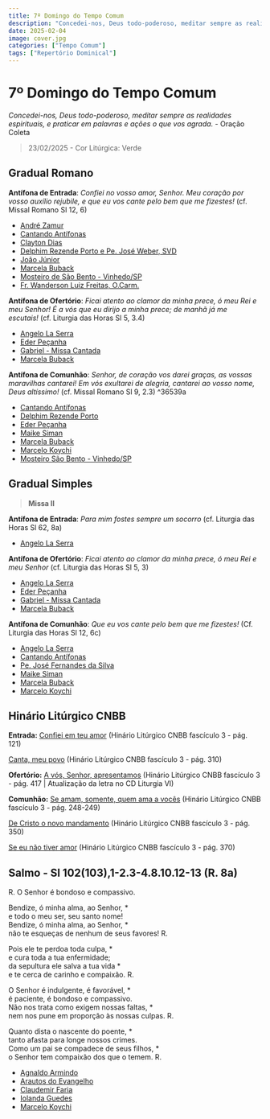 ```yaml
---
title: 7º Domingo do Tempo Comum
description: "Concedei-nos, Deus todo-poderoso, meditar sempre as realidades espirituais, e praticar em palavras e ações o que vos agrada."
date: 2025-02-04
image: cover.jpg
categories: ["Tempo Comum"]
tags: ["Repertório Dominical"]
---
```

# 7º Domingo do Tempo Comum

_Concedei-nos, Deus todo-poderoso, meditar sempre as realidades espirituais, e praticar em palavras e ações o que vos agrada._ - Oração Coleta

> 23/02/2025 - Cor Litúrgica: Verde

## Gradual Romano

**Antífona de Entrada**: _Confiei no vosso amor, Senhor. Meu coração por vosso auxílio rejubile, e que eu vos cante pelo bem que me fizestes!_ (cf. Missal Romano Sl 12, 6)

- [André Zamur](https://youtu.be/KpqHlwAKT2k?si=VP1VALc3oCUZc9Eg)
- [Cantando Antífonas](https://youtu.be/npHlB7W4Bds)
- [Clayton Dias](https://youtu.be/Kh081T-hfQE?si=mtt5YvysvoXQZOfk)
- [Delphim Rezende Porto e Pe. José Weber, SVD](https://youtu.be/ffQdIE41_hw?t=139)
- [João Júnior](https://youtu.be/JiYUJuEtGAA)
- [Marcela Buback](https://youtu.be/trUr-cpnuBM)
- [Mosteiro de São Bento - Vinhedo/SP](https://youtu.be/XO2Tp_6hXgc)
- [Fr. Wanderson Luiz Freitas, O.Carm.](https://youtu.be/WU-_esLujN0)

**Antífona de Ofertório**: _Ficai atento ao clamor da minha prece, ó meu Rei e meu Senhor! É a vós que eu dirijo a minha prece; de manhã já me escutais!_ (cf. Liturgia das Horas Sl 5, 3.4)

- [Angelo La Serra](https://youtu.be/E50CR5zrvBo)
- [Eder Peçanha](https://youtu.be/doYQua_xGcY?si=dzT9d3r6PgkkhEG2)
- [Gabriel - Missa Cantada](https://youtu.be/NgkVwzbB3c0)
- [Marcela Buback](https://youtu.be/1V5aZ3ZMxDc)

**Antífona de Comunhão**: _Senhor, de coração vos darei graças, as vossas maravilhas cantarei! Em vós exultarei de alegria, cantarei ao vosso nome, Deus altíssimo!_ (cf. Missal Romano Sl 9, 2.3) ^36539a

- [Cantando Antífonas](https://youtu.be/vMAEVMgifTY)
- [Delphim Rezende Porto](https://youtu.be/r4XjjWVEGBY?si=GvHhDoQJtTJx-jlS)
- [Eder Peçanha](https://youtu.be/OuVXrG_jGZo?si=8db9LSvhGl114zUb)
- [Maike Siman](https://youtu.be/mH7jnV7M_y4)
- [Marcela Buback](https://youtu.be/9fcshYXKI2E)
- [Marcelo Koychi](https://youtu.be/lb6SFdktXcY?si=QI4OtKeNCZXnkOtG)
- [Mosteiro São Bento - Vinhedo/SP](https://youtu.be/Fsqq9P_gen4?si=blOZQMwcJg44qGzX)

## Gradual Simples

> **Missa II**

**Antífona de Entrada**: _Para mim fostes sempre um socorro_ (cf. Liturgia das Horas Sl 62, 8a)

- [Angelo La Serra](https://youtu.be/22H2sovnJUk)

**Antífona de Ofertório**: _Ficai atento ao clamor da minha prece, ó meu Rei e meu Senhor_ (cf. Liturgia das Horas Sl 5, 3)

- [Angelo La Serra](https://youtu.be/E50CR5zrvBo)
- [Eder Peçanha](https://youtu.be/doYQua_xGcY?si=dzT9d3r6PgkkhEG2)
- [Gabriel - Missa Cantada](https://youtu.be/NgkVwzbB3c0)
- [Marcela Buback](https://youtu.be/1V5aZ3ZMxDc)

**Antífona de Comunhão**: _Que eu vos cante pelo bem que me fizestes!_ (Cf. Liturgia das Horas Sl 12, 6c)

- [Angelo La Serra](https://youtu.be/FNe4fu_SXBk)
- [Cantando Antífonas](https://youtu.be/idHVSkU-i4E)
- [Pe. José Fernandes da Silva](https://youtu.be/C5CntomX59M?si=Bv8pHgjvfONjA0OM)
- [Maike Siman](https://youtu.be/E__HHFH-m_E)
- [Marcela Buback](https://youtu.be/4I32jrTW5yg)
- [Marcelo Koychi](https://youtu.be/53mS5vZnvxQ?si=bn-2Lz7RvpgUcIiK)



## Hinário Litúrgico CNBB

**Entrada:**
[Confiei em teu amor](https://youtu.be/UD9wqmyabQg?t=90)
(Hinário Litúrgico CNBB fascículo 3 - pág. 121)

[Canta, meu povo](https://youtu.be/uWAXOsLMUgc)
(Hinário Litúrgico CNBB fascículo 3 - pág. 310)

**Ofertório:**
[A vós, Senhor, apresentamos](https://youtu.be/PkmZWqc5TfY)
(Hinário Litúrgico CNBB fascículo 3 - pág. 417 | Atualização da letra no CD Liturgia VI)

**Comunhão:**
[Se amam, somente, quem ama a vocês](https://youtu.be/Y0z03aqZYYE)
(Hinário Litúrgico CNBB fascículo 3 - pág. 248-249)

[De Cristo o novo mandamento](https://youtu.be/o5z5KJJLHeg)
(Hinário Litúrgico CNBB fascículo 3 - pág. 350)

[Se eu não tiver amor](https://youtu.be/MlC6VMf7eI8)
(Hinário Litúrgico CNBB fascículo 3 - pág. 370)

## Salmo - Sl 102(103),1-2.3-4.8.10.12-13 (R. 8a)

R. O Senhor é bondoso e compassivo.

Bendize, ó minha alma, ao Senhor, \*<br />
e todo o meu ser, seu santo nome!<br />
Bendize, ó minha alma, ao Senhor, \*<br />
não te esqueças de nenhum de seus favores! R.<br />

Pois ele te perdoa toda culpa, \*<br />
e cura toda a tua enfermidade;<br />
da sepultura ele salva a tua vida \*<br />
e te cerca de carinho e compaixão. R.<br />

O Senhor é indulgente, é favorável, \*<br />
é paciente, é bondoso e compassivo.<br />
Não nos trata como exigem nossas faltas, \*<br />
nem nos pune em proporção às nossas culpas. R.<br />

Quanto dista o nascente do poente, \*<br />
tanto afasta para longe nossos crimes.<br />
Como um pai se compadece de seus filhos, \*<br />
o Senhor tem compaixão dos que o temem. R.<br />

- [Agnaldo Armindo](https://youtu.be/veDYS75tifs?si=Vo7nVOIVR-9gf-n-)
- [Arautos do Evangelho](https://youtu.be/herm-emOFno?si=oxDuraVuZp71jl_v)
- [Claudemir Faria](https://youtu.be/UlO9dr5SW3s?si=e-DBRK30MteXJXte)
- [Iolanda Guedes](https://youtu.be/AKEIWxsDE1g?si=InFySbZdxhirIc3f)
- [Marcelo Koychi](https://youtu.be/VAA14Noq5Iw?si=RfLoJAtdMay-S6Zl)

<!--
### Salmo - Sl 102(103),1-2.3-4.8.10.12-13 (R.1a.8a)

**R.:** **Bendize ó minh'alma, ao Senhor, pois ele é bondoso e compassivo!**

Bendize, ó minha alma, ao Senhor,*
e todo o meu ser, seu santo nome!
Bendize, ó minha alma, ao Senhor,*
não te esqueças de nenhum de seus favores! R.

Pois ele te perdoa toda culpa,*
e cura toda a tua enfermidade;
da sepultura ele salva a tua vida*
e te cerca de carinho e compaixão. R.

O Senhor é indulgente, é favorável,*
é paciente, é bondoso e compassivo.
Não nos trata como exigem nossas faltas,*
nem nos pune em proporção às nossas culpas. R.

quanto dista o nascente do poente,*
tanto afasta para longe nossos crimes.
Como um pai se compadece de seus filhos,*
o Senhor tem compaixão dos que o temem. R.

-   [Arautos do Evangelho](https://youtu.be/tFmcvhwa1qg)
-   [Ir. Miria T. Kolling](https://youtu.be/hoFebk5GIYg)
-->
